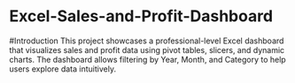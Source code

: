 # Excel-Sales-and-Profit-Dashboard
#Introduction
This project showcases a professional-level Excel dashboard that visualizes sales and profit data using pivot tables, slicers, and dynamic charts. The dashboard allows filtering by Year, Month, and Category to help users explore data intuitively.



